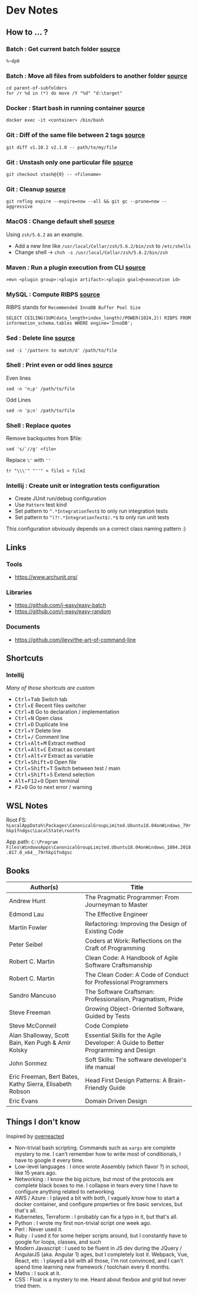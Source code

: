 # Dev Notes

## How to ... ?

### Batch : Get current batch folder [source](https://stackoverflow.com/a/16255331)

```
%~dp0
```

### Batch : Move all files from subfolders to another folder [source](https://www.winhelponline.com/blog/move-copy-files-multiple-sub-folders-single-folder/)

```
cd parent-of-subfolders
for /r %d in (*) do move /Y "%d" "d:\target"
```

### Docker : Start bash in running container [source](https://gist.github.com/mitchwongho/11266726)

```
docker exec -it <container> /bin/bash
```

### Git : Diff of the same file between 2 tags [source](https://stackoverflow.com/questions/3211809/how-to-compare-two-tags)

```
git diff v1.10.2 v2.1.0 -- path/to/my/file
```

### Git : Unstash only one particular file [source](https://stackoverflow.com/questions/15264553/how-to-unstash-only-certain-files/22555169)

`git checkout stash@{0} -- <filename>`

### Git : Cleanup [source](https://rtyley.github.io/bfg-repo-cleaner/)

`git reflog expire --expire=now --all && git gc --prune=now --aggressive`

### MacOS : Change default shell [source](https://admin-serv.net/blog/560/debian-changer-le-shell-par-defaut-avec-chsh/)

Using `zsh/5.6.2` as an example.

- Add a new line like `/usr/local/Cellar/zsh/5.6.2/bin/zsh` to `/etc/shells`
- Change shell -> `chsh -s /usr/local/Cellar/zsh/5.6.2/bin/zsh`

### Maven : Run a plugin execution from CLI [source](https://stackoverflow.com/questions/3166538/how-to-execute-maven-plugin-execution-directly-from-command-line/28642594)

```
>mvn <plugin group>:<plugin artifact>:<plugin goal>@<execution id>
```

### MySQL : Compute RIBPS [source](https://dba.stackexchange.com/questions/39467/mysql-performance-impact-of-increasing-innodb-buffer-pool-size)

RIBPS stands for `Recommended InnoDB Buffer Pool Size`

```
SELECT CEILING(SUM(data_length+index_length)/POWER(1024,2)) RIBPS FROM information_schema.tables WHERE engine='InnoDB';
```

### Sed : Delete line [source](https://stackoverflow.com/questions/5410757/delete-lines-in-a-text-file-that-contain-a-specific-string)

```
sed -i '/pattern to match/d' /path/to/file
```

### Shell : Print even or odd lines [source](https://unix.stackexchange.com/questions/26723/print-odd-numbered-lines-print-even-numbered-lines)

Even lines
```
sed -n 'n;p' /path/to/file
```

Odd Lines
```
sed -n 'p;n' /path/to/file
```

### Shell : Replace quotes

Remove backquotes from $file:
```
sed 's/`//g' <file>
```

Replace `\'` with `''`
```
tr "\\\'" "''" < file1 > file2
```

### Intellij : Create unit or integration tests configuration

- Create JUnit run/debug configuration
- Use `Pattern` test kind
- Set pattern to `^.*IntegrationTest$` to only run integration tests
- Set pattern to `^(?!.*IntegrationTest$).*$` to only run unit tests

This configuration obviously depends on a correct class naming pattern :)

## Links

### Tools

- https://www.archunit.org/

### Libraries

- https://github.com/j-easy/easy-batch
- https://github.com/j-easy/easy-random

### Documents

- https://github.com/jlevy/the-art-of-command-line

## Shortcuts

### Intellij

_Many of those shortcuts are custom_

- <kbd>Ctrl</kbd>+<kbd>Tab</kbd> Switch tab
- <kbd>Ctrl</kbd>+<kbd>E</kbd> Recent files switcher
- <kbd>Ctrl</kbd>+<kbd>B</kbd> Go to declaration / implementation
- <kbd>Ctrl</kbd>+<kbd>N</kbd> Open class
- <kbd>Ctrl</kbd>+<kbd>D</kbd> Duplicate line
- <kbd>Ctrl</kbd>+<kbd>Y</kbd> Delete line
- <kbd>Ctrl</kbd>+<kbd>/</kbd> Comment line
- <kbd>Ctrl</kbd>+<kbd>Alt</kbd>+<kbd>M</kbd> Extract method
- <kbd>Ctrl</kbd>+<kbd>Alt</kbd>+<kbd>C</kbd> Extract as constant
- <kbd>Ctrl</kbd>+<kbd>Alt</kbd>+<kbd>V</kbd> Extract as variable
- <kbd>Ctrl</kbd>+<kbd>Shift</kbd>+<kbd>O</kbd> Open file
- <kbd>Ctrl</kbd>+<kbd>Shift</kbd>+<kbd>T</kbd> Switch between test / main
- <kbd>Ctrl</kbd>+<kbd>Shift</kbd>+<kbd>S</kbd> Extend selection
- <kbd>Alt</kbd>+<kbd>F12</kbd>+<kbd>O</kbd> Open terminal
- <kbd>F2</kbd>+<kbd>O</kbd> Go to next error / warning

## WSL Notes

Root FS: `%LocalAppData%\Packages\CanonicalGroupLimited.Ubuntu18.04onWindows_79rhkp1fndgsc\LocalState\rootfs`

App path: `C:\Program Files\WindowsApps\CanonicalGroupLimited.Ubuntu18.04onWindows_1804.2018.817.0_x64__79rhkp1fndgsc`

## Books

| Author(s) | Title |
|---|---|
| Andrew Hunt | The Pragmatic Programmer: From Journeyman to Master |
| Edmond Lau | The Effective Engineer |
| Martin Fowler | Refactoring: Improving the Design of Existing Code |
| Peter Seibel | Coders at Work: Reflections on the Craft of Programming |
| Robert C. Martin | Clean Code: A Handbook of Agile Software Craftsmanship |
| Robert C. Martin | The Clean Coder: A Code of Conduct for Professional Programmers |
| Sandro Mancuso | The Software Craftsman: Professionalism, Pragmatism, Pride |
| Steve Freeman | Growing Object-Oriented Software, Guided by Tests |
| Steve McConnell | Code Complete |
| Alan Shalloway, Scott Bain, Ken Pugh & Amir Kolsky | Essential Skills for the Agile Developer: A Guide to Better Programming and Design |
| John Sonmez | Soft Skills: The software developer's life manual |
| Eric Freeman, Bert Bates, Kathy Sierra, Elisabeth Robson | Head First Design Patterns: A Brain-Friendly Guide |
| Eric Evans | Domain Driven Design |

## Things I don't know

Inspired by [overreacted](https://overreacted.io/things-i-dont-know-as-of-2018/)

- Non-trivial bash scripting. Commands such as `xargs` are complete mystery to me. I can't remember how to write most of conditionals, I have to google it every time.
- Low-level languages : I once wrote Assembly (which flavor ?) in school, like 15 years ago.
- Networking : I know the big picture, but most of the protocols are complete black boxes to me. I collapse in tears every time I have to configure anything related to networking.
- AWS / Azure : I played a bit with both, I vaguely know how to start a docker container, and configure properties or fire basic services, but that's all.
- Kubernetes, Terraform : I probably can fix a typo in it, but that's all.
- Python : I wrote my first non-trivial script one week ago.
- Perl : Never used it.
- Ruby : I used it for some helper scripts around, but I constantly have to google for loops, classes, and such
- Modern Javascript : I used to be fluent in JS dev during the JQuery / AngularJS (aka. Angular 1) ages, but I completely lost it. Webpack, Vue, React, etc : I played a bit with all those, I'm not convinced, and I can't spend time learning new framework / toolchain every 6 months.
- Maths : I suck at it.
- CSS : Float is a mystery to me. Heard about flexbox and grid but never tried them.
